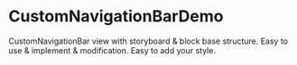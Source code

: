 # CustomNavigationBarDemo
CustomNavigationBar view with storyboard &amp; block base structure. 
Easy to use &amp; implement &amp; modification. 
Easy to add your style.

